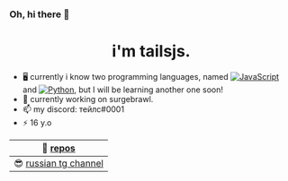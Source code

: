 ### Oh, hi there 👋

<h1 align="center"> i'm tailsjs.</h1>


- 🖥 currently i know two programming languages, named <a href="https://learn.javascript.ru/"><img src="https://img.shields.io/badge/JavaScript-F7DF1E?style=flat&logo=JavaScript&logoColor=white" alt="JavaScript"/></a> and <a href="https://pythontutor.ru/"><img src="https://img.shields.io/badge/Python-0000FF?style=flat&logo=Python&logoColor=white" alt="Python"/></a>, but I will be learning another one soon!
- 🔭 currently working on surgebrawl.
- 📫 my discord: тейлс#0001
- ⚡ 16 y.o

| 📖 [repos](https://github.com/tailsjs?tab=repositories) |
|---------------------------| 
| 😎 [russian tg channel](https://t.me/tjsblog) |
